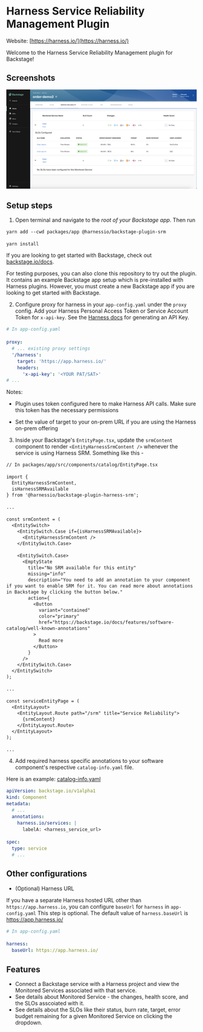 # Harness Service Reliability Management Plugin

Website: [https://harness.io/](https://harness.io/)

Welcome to the Harness Service Reliability Management plugin for Backstage!

## Screenshots

<img src="./src/assets/MonitoredServicesList.png" />

## Setup steps

1. Open terminal and navigate to the _root of your Backstage app_. Then run

```
yarn add --cwd packages/app @harnessio/backstage-plugin-srm

yarn install
```

If you are looking to get started with Backstage, check out [backstage.io/docs](https://backstage.io/docs/getting-started/).

For testing purposes, you can also clone this repository to try out the plugin. It contains an example Backstage app setup which is pre-installed with Harness plugins. However, you must create a new Backstage app if you are looking to get started with Backstage.

2. Configure proxy for harness in your `app-config.yaml` under the `proxy` config. Add your Harness Personal Access Token or Service Account Token for `x-api-key`. See the [Harness docs](https://docs.harness.io/article/tdoad7xrh9-add-and-manage-api-keys) for generating an API Key.

```yaml
# In app-config.yaml

proxy:
  # ... existing proxy settings
  '/harness':
    target: 'https://app.harness.io/'
    headers:
      'x-api-key': '<YOUR PAT/SAT>'
# ...
```

Notes:

- Plugin uses token configured here to make Harness API calls. Make sure this token has the necessary permissions

- Set the value of target to your on-prem URL if you are using the Harness on-prem offering

3. Inside your Backstage's `EntityPage.tsx`, update the `srmContent` component to render `<EntityHarnessSrmContent />` whenever the service is using Harness SRM. Something like this -

```tsx
// In packages/app/src/components/catalog/EntityPage.tsx

import {
  EntityHarnessSrmContent,
  isHarnessSRMAvailable
} from '@harnessio/backstage-plugin-harness-srm';

...

const srmContent = (
  <EntitySwitch>
    <EntitySwitch.Case if={isHarnessSRMAvailable}>
      <EntityHarnessSrmContent />
    </EntitySwitch.Case>

    <EntitySwitch.Case>
      <EmptyState
        title="No SRM available for this entity"
        missing="info"
        description="You need to add an annotation to your component if you want to enable SRM for it. You can read more about annotations in Backstage by clicking the button below."
        action={
          <Button
            variant="contained"
            color="primary"
            href="https://backstage.io/docs/features/software-catalog/well-known-annotations"
          >
            Read more
          </Button>
        }
      />
    </EntitySwitch.Case>
  </EntitySwitch>
);

...

const serviceEntityPage = (
  <EntityLayout>
    <EntityLayout.Route path="/srm" title="Service Reliability">
      {srmContent}
    </EntityLayout.Route>
  </EntityLayout>
);

...

```

4. Add required harness specific annotations to your software component's respective `catalog-info.yaml` file.

Here is an example: [catalog-info.yaml](../../examples/catalog-harness-srm.yaml)

```yaml
apiVersion: backstage.io/v1alpha1
kind: Component
metadata:
  # ...
  annotations:
    harness.io/services: |
      labelA: <harness_service_url>

spec:
  type: service
  # ...
```

## Other configurations

- (Optional) Harness URL

If you have a separate Harness hosted URL other than `https://app.harness.io`, you can configure `baseUrl` for `harness` in `app-config.yaml` This step is optional. The default value of `harness.baseUrl` is https://app.harness.io/

```yaml
# In app-config.yaml

harness:
  baseUrl: https://app.harness.io/
```

## Features

- Connect a Backstage service with a Harness project and view the Monitored Services associated with that service.
- See details about Monitored Service - the changes, health score, and the SLOs asscoiated with it.
- See details about the SLOs like their status, burn rate, target, error budget remaining for a given Monitored Service on clicking the dropdown.
